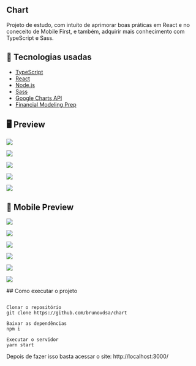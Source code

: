 ## **Chart**

Projeto de estudo, com intuíto de aprimorar boas práticas em React e no coneceito de Mobile First, e também, adquirir mais conhecimento com TypeScript e Sass.


## 🚀 Tecnologias usadas
- [TypeScript](https://www.typescriptlang.org)
- [React](https://pt-br.reactjs.org)
- [Node.js](https://nodejs.org/en)
- [Sass](https://sass-lang.com)
- [Google Charts API](https://www.react-google-charts.com/)
- [Financial Modeling Prep](https://site.financialmodelingprep.com/developer/)


## 🖥 **Preview**
<p aling="center">
    <img src="src/assets/to_readme/Home.png">    
</p>
<p aling="center">
    <img src="src/assets/to_readme/OneChart.png">
</p>
<p aling="center">
    <img src="src/assets/to_readme/OneChartDetailed.png">
</p>
<p aling="center">
    <img src="src/assets/to_readme/MultChart.png">
</p>
<p aling="center">
    <img src="src/assets/to_readme/404.png">
</p>

## 📱 **Mobile Preview**
<p aling="center">
    <img src="src/assets/to_readme/HomeMobile.png">    
</p>
<p aling="center">
    <img src="src/assets/to_readme/OneChartMobile.png">
</p>
<p aling="center">
    <img src="src/assets/to_readme/OneChartDetailedMobile.png">
</p>
<p aling="center">
    <img src="src/assets/to_readme/MultChartMobile1.png">
</p>
<p aling="center">
    <img src="src/assets/to_readme/MultChartMobile2.png">
</p>
<p aling="center">
    <img src="src/assets/to_readme/404Mobile.png">
</p>
## Como executar o projeto

```

Clonar o repositório
git clone https://github.com/brunovdsa/chart

Baixar as dependências
npm i

Executar o servidor
yarn start

```
Depois de fazer isso basta acessar o site: http://localhost:3000/
